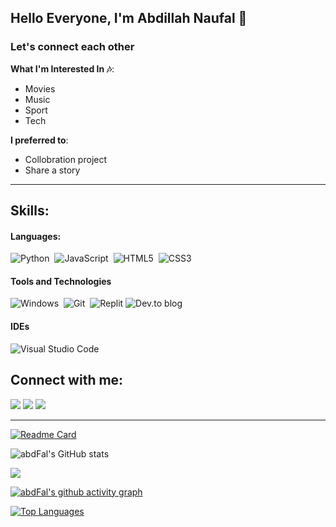 ## Hello Everyone, I'm Abdillah Naufal 🙂

### Let's connect each other

**What I'm Interested In 🎶**:
- Movies
- Music
- Sport
- Tech

 **I preferred to**:

- Collobration project
- Share a story

<hr>

## Skills:

#### Languages:

![Python](https://img.shields.io/badge/python-3670A0?style=for-the-badge&logo=python&logoColor=white)&nbsp;
![JavaScript](https://img.shields.io/badge/javascript-%23323330.svg?style=for-the-badge&logo=javascript&logoColor=white)&nbsp;
![HTML5](https://img.shields.io/badge/html5-%23E34F26.svg?style=for-the-badge&logo=html5&logoColor=white)&nbsp;
![CSS3](https://img.shields.io/badge/css3-%231572B6.svg?style=for-the-badge&logo=css3&logoColor=white)

#### Tools and Technologies

![Windows](https://img.shields.io/badge/Windows-000000?style=for-the-badge&logo=windows&logoColor=black)&nbsp;
![Git](https://img.shields.io/badge/GIT-E44C30?style=for-the-badge&logo=git&logoColor=black)&nbsp;
![Replit](https://img.shields.io/badge/Replit-DD1200?style=for-the-badge&logo=Replit&logoColor=black)
![Dev.to blog](https://img.shields.io/badge/dev.to-0A0A0A?style=for-the-badge&logo=dev.to&logoColor=black)

#### IDEs

![Visual Studio Code](https://img.shields.io/badge/Visual%20Studio%20Code-0078d7.svg?style=for-the-badge&logo=visual-studio-code&logoColor=black)&nbsp;

## Connect with me:

<p align = "center">

[<img src="https://img.shields.io/badge/linkedin-%2312100E.svg?&style=for-the-badge&logo=linkedin&logoColor=white&color=black" />](https://www.linkedin.com/in/abdillahnaufal/)
[<img src="https://img.shields.io/badge/instagram-%2312100E.svg?&style=for-the-badge&logo=instagram&logoColor=white&color=black" />](https://instagram.com/naufallsmn_)
[<img src="https://img.shields.io/badge/youtube-%2312100E.svg?&style=for-the-badge&logo=youtube&logoColor=white&color=black" />](https://www.youtube.com/channel/UCpat0_xRdyyZaSYBpfzUILg)
</p>

<hr>

[![Readme Card](https://github-readme-stats.vercel.app/api/pin/?username=abdFal&repo=github-readme-stats)](https://github.com/abdFal/github-readme-stats)

![abdFal's GitHub stats](https://github-readme-stats.vercel.app/api?username=abdFal&show_icons=true&theme=tokyonight)

<a href="http://www.github.com/abdFal"><img src="https://github-readme-streak-stats.herokuapp.com/?user=abdFal&stroke=ffffff&background=1c1917&ring=0891b2&fire=0891b2&currStreakNum=ffffff&currStreakLabel=0891b2&sideNums=ffffff&sideLabels=ffffff&dates=ffffff&hide_border=true" /></a>

[![abdFal's github activity graph](https://github-readme-activity-graph.cyclic.app/graph?username=abdFal&theme=rogue)](https://github.com/abdFal/github-readme-activity-graph)

<a href="https://github.com/abdFal" align="left"><img src="https://github-readme-stats.vercel.app/api/top-langs/?username=abdFal&langs_count=10&title_color=0891b2&text_color=ffffff&icon_color=0891b2&bg_color=1c1917&hide_border=true&locale=en&custom_title=Top%20%Languages" alt="Top Languages" /></a>

